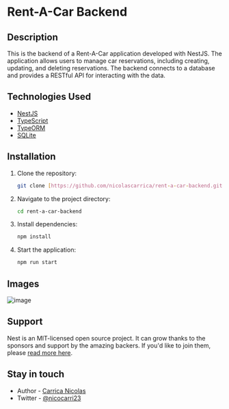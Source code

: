 # Rent-A-Car Backend

## Description

This is the backend of a Rent-A-Car application developed with NestJS. The application allows users to manage car reservations, including creating, updating, and deleting reservations. The backend connects to a database and provides a RESTful API for interacting with the data.

## Technologies Used

- [NestJS](https://nestjs.com/)
- [TypeScript](https://www.typescriptlang.org/)
- [TypeORM](https://typeorm.io/)
- [SQLite](https://www.sqlite.org/)


## Installation

1. Clone the repository:
    ```bash
    git clone [https://github.com/nicolascarrica/rent-a-car-backend.git]
    ```

2. Navigate to the project directory:
    ```bash
    cd rent-a-car-backend
    ```

3. Install dependencies:
    ```bash
    npm install
    ```

4. Start the application:
    ```bash
    npm run start
    ```

## Images
![image](https://github.com/user-attachments/assets/f566f319-b87c-427c-937d-102f33373385)

## Support

Nest is an MIT-licensed open source project. It can grow thanks to the sponsors and support by the amazing backers. If you'd like to join them, please [read more here](https://docs.nestjs.com/support).

## Stay in touch

- Author - [Carrica Nicolas](https://www.linkedin.com/in/nicol%C3%A1s-carrica-28a7751a1/)
- Twitter - [@nicocarri23](https://twitter.com/nicocarri23)


